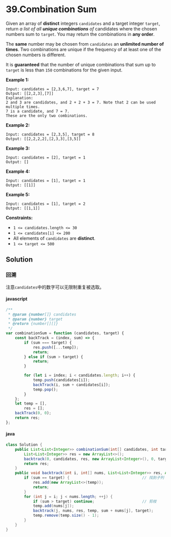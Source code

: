 # 39.Combination Sum

Given an array of **distinct** integers `candidates` and a target integer `target`, return _a list of all **unique combinations** of_ candidates where the chosen numbers sum to `target`. You may return the combinations in **any order**.

The **same** number may be chosen from `candidates` an **unlimited number of times**. Two combinations are unique if the frequency of at least one of the chosen numbers is different.

It is **guaranteed** that the number of unique combinations that sum up to `target` is less than `150` combinations for the given input.

**Example 1:**

```Text
Input: candidates = [2,3,6,7], target = 7
Output: [[2,2,3],[7]]
Explanation:
2 and 3 are candidates, and 2 + 2 + 3 = 7. Note that 2 can be used multiple times.
7 is a candidate, and 7 = 7.
These are the only two combinations.
```

**Example 2:**

```text
Input: candidates = [2,3,5], target = 8
Output: [[2,2,2,2],[2,3,3],[3,5]]
```

**Example 3:**

```text
Input: candidates = [2], target = 1
Output: []
```

**Example 4:**

```text
Input: candidates = [1], target = 1
Output: [[1]]
```

**Example 5:**

```text
Input: candidates = [1], target = 2
Output: [[1,1]]
```

**Constraints:**

-   `1 <= candidates.length <= 30`
-   `1 <= candidates[i] <= 200`
-   All elements of `candidates` are **distinct**.
-   `1 <= target <= 500`

## Solution

### 回溯

注意`candidates`中的数字可以无限制重复被选取。

#### javascript

```javascript
/**
 * @param {number[]} candidates
 * @param {number} target
 * @return {number[][]}
 */
var combinationSum = function (candidates, target) {
    const backTrack = (index, sum) => {
        if (sum === target) {
            res.push([...temp]);
            return;
        } else if (sum > target) {
            return;
        }

        for (let i = index; i < candidates.length; i++) {
            temp.push(candidates[i]);
            backTrack(i, sum + candidates[i]);
            temp.pop();
        }
    };
    let temp = [],
        res = [];
    backTrack(0, 0);
    return res;
};
```

#### java

```java
class Solution {
    public List<List<Integer>> combinationSum(int[] candidates, int target) {
        List<List<Integer>> res = new ArrayList<>();
        backtrack(0, candidates, res, new ArrayList<Integer>(), 0, target);
        return res;
    }
    public void backtrack(int i, int[] nums, List<List<Integer>> res, ArrayList<Integer> temp, int sum, int target) {
        if (sum == target) {								// 找到子列
            res.add(new ArrayList<>(temp));
            return;
        }
        for (int j = i; j < nums.length; ++j) {
            if (sum > target) continue;						// 剪枝
            temp.add(nums[j]);
            backtrack(j, nums, res, temp, sum + nums[j], target);
            temp.remove(temp.size() - 1);
        }
    }
}
```
